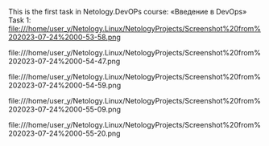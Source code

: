 This is the first task in Netology.DevOPs course: «Введение в DevOps»
Task 1:
  [file:///home/user_y/Netology.Linux/NetologyProjects/Screenshot%20from%202023-07-24%2000-53-58.png ](https://github.com/yarkuliko3/NetologyProjects/blob/master/img/Screenshot%20from%202023-07-24%2000-53-58.png)

  file:///home/user_y/Netology.Linux/NetologyProjects/Screenshot%20from%202023-07-24%2000-54-47.png 

  file:///home/user_y/Netology.Linux/NetologyProjects/Screenshot%20from%202023-07-24%2000-54-59.png 

  file:///home/user_y/Netology.Linux/NetologyProjects/Screenshot%20from%202023-07-24%2000-55-09.png  

  file:///home/user_y/Netology.Linux/NetologyProjects/Screenshot%20from%202023-07-24%2000-55-20.png 
